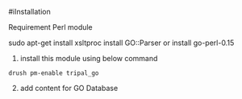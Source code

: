 
#iInstallation

Requirement Perl module

sudo apt-get install xsltproc
install GO::Parser or install go-perl-0.15

1. install this module using below command
```
drush pm-enable tripal_go
```

2. add content for GO Database

